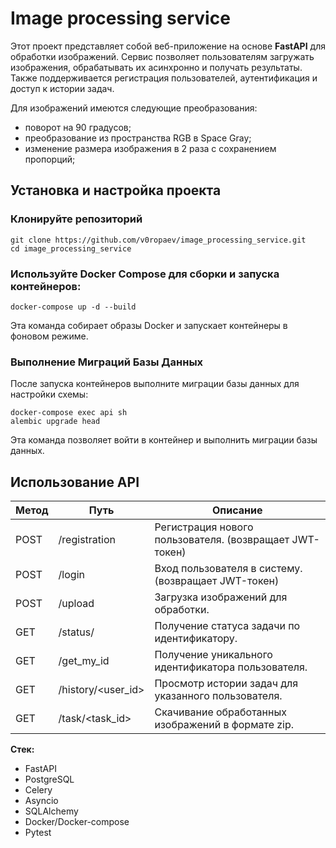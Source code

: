 # Image processing service

Этот проект представляет собой веб-приложение на основе **FastAPI** для обработки изображений. Сервис позволяет пользователям загружать изображения, обрабатывать их асинхронно и получать результаты. Также поддерживается регистрация пользователей, аутентификация и доступ к истории задач.

Для изображений имеются следующие преобразования:

- поворот на 90 градусов;
- преобразование из пространства RGB в Space Gray;
- изменение размера изображения в 2 раза с сохранением пропорций;


## Установка и настройка проекта
### Клонируйте репозиторий
```
git clone https://github.com/v0ropaev/image_processing_service.git
cd image_processing_service
```

### Используйте Docker Compose для сборки и запуска контейнеров:
```
docker-compose up -d --build
```
Эта команда собирает образы Docker и запускает контейнеры в фоновом режиме.


### Выполнение Миграций Базы Данных

После запуска контейнеров выполните миграции базы данных для настройки схемы:

```
docker-compose exec api sh
alembic upgrade head
```


Эта команда позволяет войти в контейнер и выполнить миграции базы данных.


## Использование API

| Метод | Путь               | Описание                                                            |
| ----- | ------------------ | ------------------------------------------------------------------- |
| POST  | /registration             | Регистрация нового пользователя. (возвращает JWT-токен)                     |
| POST  | /login      | Вход пользователя в систему. (возвращает JWT-токен) |
| POST  | /upload            | Загрузка изображений для обработки.                                       |
| GET   | /status/<id>       | Получение статуса задачи по идентификатору.                     |
| GET   | /get_my_id | Получение уникального идентификатора пользователя.       |
| GET   | /history/<user_id>         | Просмотр истории задач для указанного пользователя.           |
| GET   | /task/<task_id> | Скачивание обработанных изображений в формате zip. |

**Стек:**

- FastAPI
- PostgreSQL
- Celery
- Asyncio
- SQLAlchemy
- Docker/Docker-compose
- Pytest
